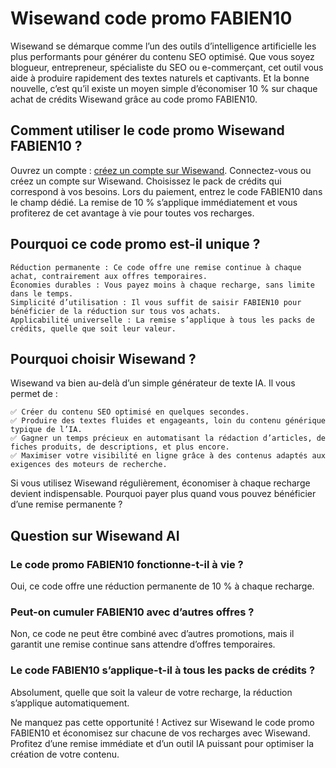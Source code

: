 # Wisewand code promo FABIEN10

Wisewand se démarque comme l’un des outils d’intelligence artificielle les plus performants pour générer du contenu SEO optimisé. Que vous soyez blogueur, entrepreneur, spécialiste du SEO ou e-commerçant, cet outil vous aide à produire rapidement des textes naturels et captivants. Et la bonne nouvelle, c’est qu’il existe un moyen simple d’économiser 10 % sur chaque achat de crédits Wisewand grâce au code promo FABIEN10.
## Comment utiliser le code promo Wisewand FABIEN10 ?
Ouvrez un compte : [créez un compte sur Wisewand](https://wisewand.ai/?fpr=fabien16 "wisewand code promo").
    Connectez-vous ou créez un compte sur Wisewand.
    Choisissez le pack de crédits qui correspond à vos besoins.
    Lors du paiement, entrez le code FABIEN10 dans le champ dédié.
    La remise de 10 % s’applique immédiatement et vous profiterez de cet avantage à vie pour toutes vos recharges.

## Pourquoi ce code promo est-il unique ?

    Réduction permanente : Ce code offre une remise continue à chaque achat, contrairement aux offres temporaires.
    Économies durables : Vous payez moins à chaque recharge, sans limite dans le temps.
    Simplicité d’utilisation : Il vous suffit de saisir FABIEN10 pour bénéficier de la réduction sur tous vos achats.
    Applicabilité universelle : La remise s’applique à tous les packs de crédits, quelle que soit leur valeur.

## Pourquoi choisir Wisewand ?

Wisewand va bien au-delà d’un simple générateur de texte IA. Il vous permet de :

    ✅ Créer du contenu SEO optimisé en quelques secondes.
    ✅ Produire des textes fluides et engageants, loin du contenu générique typique de l’IA.
    ✅ Gagner un temps précieux en automatisant la rédaction d’articles, de fiches produits, de descriptions, et plus encore.
    ✅ Maximiser votre visibilité en ligne grâce à des contenus adaptés aux exigences des moteurs de recherche.

Si vous utilisez Wisewand régulièrement, économiser à chaque recharge devient indispensable. Pourquoi payer plus quand vous pouvez bénéficier d’une remise permanente ?

## Question sur Wisewand AI

### Le code promo FABIEN10 fonctionne-t-il à vie ?

Oui, ce code offre une réduction permanente de 10 % à chaque recharge.

### Peut-on cumuler FABIEN10 avec d’autres offres ?

Non, ce code ne peut être combiné avec d’autres promotions, mais il garantit une remise continue sans attendre d’offres temporaires.

### Le code FABIEN10 s’applique-t-il à tous les packs de crédits ?

Absolument, quelle que soit la valeur de votre recharge, la réduction s’applique automatiquement.

Ne manquez pas cette opportunité ! Activez sur Wisewand le code promo FABIEN10 et économisez sur chacune de vos recharges avec Wisewand. Profitez d’une remise immédiate et d’un outil IA puissant pour optimiser la création de votre contenu.
